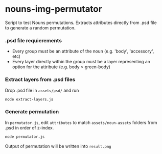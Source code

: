 # nouns-img-permutator

Script to test Nouns permutations. Extracts attributes directly from .psd file to generate a random permutation.

### .psd file requierements

- Every group must be an attribute of the noun (e.g. 'body', 'accessory', etc)
- Every layer directly within the group must be a layer representing an option for the attribute (e.g. body > green-body)

### Extract layers from .psd files

Drop .psd file in `assets/psd/` and run 
```sh
node extract-layers.js
```

### Generate permutation

In `permutator.js`, edit `attributes` to match `assets/noun-assets` folders from .psd in order of z-index.

```sh
node permutator.js
```

Output of permutation will be written into `result.png`
